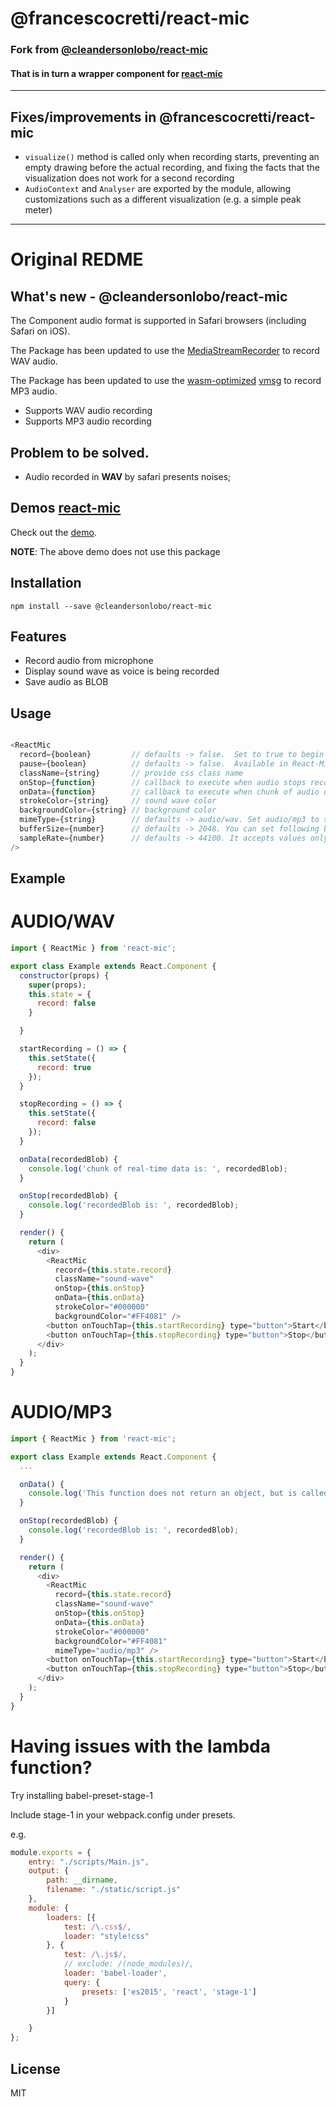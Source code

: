 # @francescocretti/react-mic
### Fork from [@cleandersonlobo/react-mic](https://github.com/cleandersonlobo/react-mic)
#### That is in turn a wrapper component for [react-mic](https://github.com/hackingbeauty/react-mic)

---

## Fixes/improvements in @francescocretti/react-mic

* `visualize()` method is called only when recording starts, preventing an empty drawing before the actual recording, and fixing the facts that the visualization does not work for a second recording 
* `AudioContext` and `Analyser` are exported by the module, allowing customizations such as a different visualization (e.g. a simple peak meter)

---

# Original REDME

## What's new - @cleandersonlobo/react-mic

The Component audio format is supported in Safari browsers (including Safari on iOS). 

The Package has been updated to use the [MediaStreamRecorder](https://github.com/cleandersonlobo/MediaStreamRecorder) to record WAV audio.

The Package has been updated to use the [wasm-optimized](https://hackernoon.com/creating-webassembly-powered-library-for-modern-web-846da334f8fc) [vmsg](https://github.com/Kagami/vmsg) to record MP3 audio.


- Supports WAV audio recording
- Supports MP3 audio recording

## Problem to be solved.

- Audio recorded in **WAV** by safari presents noises;


## Demos [react-mic](https://github.com/hackingbeauty/react-mic)


Check out the [demo](https://www.voicerecordpro.com/#/record).

**NOTE**: The above demo does not use this package

## Installation

`npm install --save @cleandersonlobo/react-mic`

## Features

- Record audio from microphone
- Display sound wave as voice is being recorded
- Save audio as BLOB

## Usage

```js

<ReactMic
  record={boolean}         // defaults -> false.  Set to true to begin recording
  pause={boolean}          // defaults -> false.  Available in React-Mic-Plus upgrade only
  className={string}       // provide css class name
  onStop={function}        // callback to execute when audio stops recording
  onData={function}        // callback to execute when chunk of audio data is available
  strokeColor={string}     // sound wave color
  backgroundColor={string} // background color
  mimeType={string}        // defaults -> audio/wav. Set audio/mp3 to switch to MP3
  bufferSize={number}      // defaults -> 2048. You can set following bufferSize values: 0, 256, 512, 1024, 2048, 4096, 8192, and 16384. 
  sampleRate={number}      // defaults -> 44100. It accepts values only in range: 22050 to 96000 
/>

```

## Example 

# AUDIO/WAV

```js
import { ReactMic } from 'react-mic';

export class Example extends React.Component {
  constructor(props) {
    super(props);
    this.state = {
      record: false
    }

  }

  startRecording = () => {
    this.setState({
      record: true
    });
  }

  stopRecording = () => {
    this.setState({
      record: false
    });
  }

  onData(recordedBlob) {
    console.log('chunk of real-time data is: ', recordedBlob);
  }

  onStop(recordedBlob) {
    console.log('recordedBlob is: ', recordedBlob);
  }

  render() {
    return (
      <div>
        <ReactMic
          record={this.state.record}
          className="sound-wave"
          onStop={this.onStop}
          onData={this.onData}
          strokeColor="#000000"
          backgroundColor="#FF4081" />
        <button onTouchTap={this.startRecording} type="button">Start</button>
        <button onTouchTap={this.stopRecording} type="button">Stop</button>
      </div>
    );
  }
}
```

# AUDIO/MP3

```js
import { ReactMic } from 'react-mic';

export class Example extends React.Component {
  ...

  onData() {
    console.log('This function does not return an object, but is called at a time interval of 10ms');
  }

  onStop(recordedBlob) {
    console.log('recordedBlob is: ', recordedBlob);
  }

  render() {
    return (
      <div>
        <ReactMic
          record={this.state.record}
          className="sound-wave"
          onStop={this.onStop}
          onData={this.onData}
          strokeColor="#000000"
          backgroundColor="#FF4081" 
          mimeType="audio/mp3" />
        <button onTouchTap={this.startRecording} type="button">Start</button>
        <button onTouchTap={this.stopRecording} type="button">Stop</button>
      </div>
    );
  }
}
```
# Having issues with the lambda function?
Try installing babel-preset-stage-1

Include stage-1 in your webpack.config under presets.

e.g.

```js
module.exports = {
    entry: "./scripts/Main.js",
    output: {
        path: __dirname,
        filename: "./static/script.js"
    },
    module: {
        loaders: [{
            test: /\.css$/,
            loader: "style!css"
        }, {
            test: /\.js$/,
            // exclude: /(node_modules)/,
            loader: 'babel-loader',
            query: {
                presets: ['es2015', 'react', 'stage-1']
            }
        }]

    }
};
```

## License

MIT
